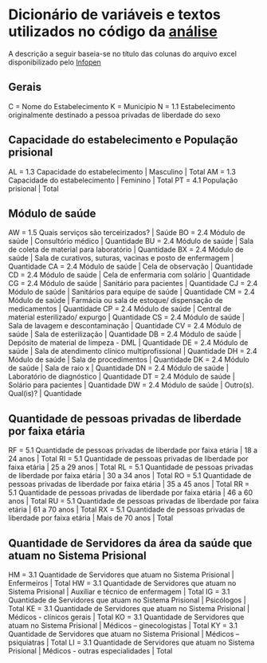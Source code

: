 # Dicionário de variáveis e textos utilizados no código da [análise](code/analise.ipynb)
A descrição a seguir baseia-se no título das colunas do arquivo excel disponibilizado pelo [Infopen](http://depen.gov.br/DEPEN/depen/sisdepen/infopen/bases-de-dados/bases-de-dados)

## Gerais
C = Nome do Estabelecimento
K = Município
N = 1.1 Estabelecimento originalmente destinado a pessoa privadas de liberdade do sexo

## Capacidade do estabelecimento e População prisional
AL = 1.3 Capacidade do estabelecimento | Masculino | Total
AM = 1.3 Capacidade do estabelecimento | Feminino | Total
PT = 4.1 População prisional | Total

## Módulo de saúde
AW = 1.5 Quais serviços são terceirizados? | Saúde
BO = 2.4 Módulo de saúde | Consultório médico | Quantidade
BU = 2.4 Módulo de saúde | Sala de coleta de material para laboratório | Quantidade
BX = 2.4 Módulo de saúde | Sala de curativos, suturas, vacinas e posto de enfermagem | Quantidade
CA = 2.4 Módulo de saúde | Cela de observação | Quantidade
CD = 2.4 Módulo de saúde | Cela de enfermaria com solário | Quantidade
CG = 2.4 Módulo de saúde | Sanitário para pacientes | Quantidade
CJ = 2.4 Módulo de saúde | Sanitários para equipe de saúde | Quantidade
CM = 2.4 Módulo de saúde | Farmácia ou sala de estoque/ dispensação de medicamentos | Quantidade
CP = 2.4 Módulo de saúde | Central de material esterilizado/ expurgo | Quantidade
CS = 2.4 Módulo de saúde | Sala de lavagem e descontaminação | Quantidade
CV = 2.4 Módulo de saúde | Sala de esterilização | Quantidade
DB = 2.4 Módulo de saúde | Depósito de material de limpeza - DML | Quantidade
DE = 2.4 Módulo de saúde | Sala de atendimento clínico multiprofissional | Quantidade
DH = 2.4 Módulo de saúde | Sala de procedimentos | Quantidade
DK = 2.4 Módulo de saúde | Sala de raio x | Quantidade
DN = 2.4 Módulo de saúde | Laboratório de diagnóstico | Quantidade
DT = 2.4 Módulo de saúde | Solário para pacientes | Quantidade
DW = 2.4 Módulo de saúde | Outro(s). Qual(is)? | Quantidade

## Quantidade de pessoas privadas de liberdade por faixa etária
RF = 5.1 Quantidade de pessoas privadas de liberdade por faixa etária | 18 a 24 anos | Total
RI = 5.1 Quantidade de pessoas privadas de liberdade por faixa etária | 25 a 29 anos | Total
RL = 5.1 Quantidade de pessoas privadas de liberdade por faixa etária | 30 a 34 anos | Total
RO = 5.1 Quantidade de pessoas privadas de liberdade por faixa etária | 35 a 45 anos | Total
RR = 5.1 Quantidade de pessoas privadas de liberdade por faixa etária | 46 a 60 anos | Total
RU = 5.1 Quantidade de pessoas privadas de liberdade por faixa etária | 61 a 70 anos | Total
RX = 5.1 Quantidade de pessoas privadas de liberdade por faixa etária | Mais de 70 anos | Total

## Quantidade de Servidores da área da saúde que atuam no Sistema Prisional
HM = 3.1 Quantidade de Servidores que atuam no Sistema Prisional | Enfermeiros | Total
HW = 3.1 Quantidade de Servidores que atuam no Sistema Prisional | Auxiliar e técnico de enfermagem | Total
IG = 3.1 Quantidade de Servidores que atuam no Sistema Prisional | Psicólogos | Total
KE = 3.1 Quantidade de Servidores que atuam no Sistema Prisional | Médicos - clínicos gerais | Total
KO = 3.1 Quantidade de Servidores que atuam no Sistema Prisional | Médicos – ginecologistas | Total
KY = 3.1 Quantidade de Servidores que atuam no Sistema Prisional | Médicos – psiquiatras | Total
LI = 3.1 Quantidade de Servidores que atuam no Sistema Prisional | Médicos - outras especialidades | Total